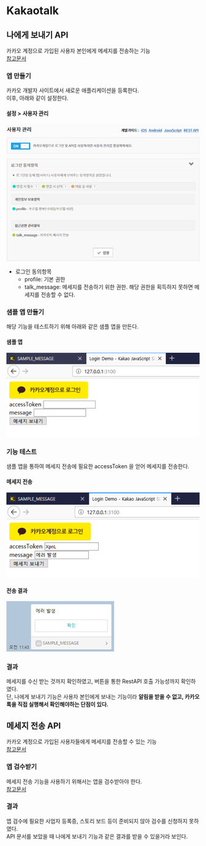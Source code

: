# Kakaotalk

## 나에게 보내기 API
카카오 계정으로 가입된 사용자 본인에게 메세지를 전송하는 기능  
[참고문서](https://developers.kakao.com/docs/restapi/kakaotalk-api#%EB%82%98%EC%97%90%EA%B2%8C-%EB%B3%B4%EB%82%B4%EA%B8%B0)

### 앱 만들기
카카오 개발자 사이트에서 새로운 애플리케이션을 등록한다.  
이후, 아래와 같이 설정한다.

#### 설정 > 사용자 관리
![kakaotalk01.png](kakaotalk01.png)
* 로그인 동의항목
	+ profile: 기본 권한
	+ talk_message: 메세지를 전송하기 위한 권한. 해당 권한을 획득하지 못하면 메세지를 전송할 수 없다.

### 샘플 앱 만들기
해당 기능을 테스트하기 위해 아래와 같은 샘플 앱을 만든다.

#### 샘플 앱
![kakaotalk02.png](kakaotalk02.png)

### 기능 테스트
샘플 앱을 통하여 메세지 전송에 필요한 accessToken 을 얻어 메세지를 전송한다.

#### 메세지 전송
![kakaotalk03.png](kakaotalk03.png)

#### 전송 결과
![kakaotalk04.png](kakaotalk04.png)

### 결과
메세지를 수신 받는 것까지 확인하였고, 버튼을 통한 RestAPI 호출 가능성까지 확인하였다.  
단, 나에게 보내기 기능은 사용자 본인에게 보내는 기능이라 **알림을 받을 수 없고, 카카오톡을 직접 실행해서 확인해야하는 단점이 있다.**

## 메세지 전송 API
카카오 계정으로 가입된 사용자들에게 메세지를 전송할 수 있는 기능  
[참고문서](https://developers.kakao.com/docs/restapi/kakaotalk-api#%EB%A9%94%EC%8B%9C%EC%A7%80-%EC%A0%84%EC%86%A1)

### 앱 검수받기
메세지 전송 기능을 사용하기 위해서는 앱을 검수받아야 한다.  
[참고문서](https://devtalk.kakao.com/t/api/80421)

### 결과
앱 검수에 필요한 사업자 등록증, 스토리 보드 등이 준비되지 않아 검수를 신청하지 못하였다.  
API 문서를 보았을 때 나에게 보내기 기능과 같은 결과를 받을 수 있을거라 보인다.